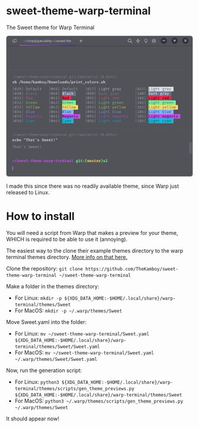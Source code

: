 # sweet-theme-warp-terminal

The Sweet theme for Warp Terminal

![screenshot](https://raw.githubusercontent.com/TheKamboy/sweet-theme-warp-terminal/master/assets/Screenshot_20240224_125151.png)

I made this since there was no readily available theme, since Warp just released to Linux.

# How to install

You will need a script from Warp that makes a preview for your theme, WHICH is required to be able to use it (annoying).

The easiest way to the clone their example themes directory to the warp terminal themes directory.
[More info on that here.](https://docs.warp.dev/appearance/custom-themes)

Clone the repository: `git clone https://github.com/TheKamboy/sweet-theme-warp-terminal ~/sweet-theme-warp-terminal`

Make a folder in the themes directory:

- For Linux: `mkdir -p ${XDG_DATA_HOME:-$HOME/.local/share}/warp-terminal/themes/Sweet`
- For MacOS: `mkdir -p ~/.warp/themes/Sweet`

Move Sweet.yaml into the folder:

- For Linux: `mv ~/sweet-theme-warp-terminal/Sweet.yaml ${XDG_DATA_HOME:-$HOME/.local/share}/warp-terminal/themes/Sweet/Sweet.yaml`
- For MacOS: `mv ~/sweet-theme-warp-terminal/Sweet.yaml ~/.warp/themes/Sweet/Sweet.yaml`

Now, run the generation script:

- For Linux: `python3 ${XDG_DATA_HOME:-$HOME/.local/share}/warp-terminal/themes/scripts/gen_theme_previews.py ${XDG_DATA_HOME:-$HOME/.local/share}/warp-terminal/themes/Sweet`
- For MacOS: `python3 ~/.warp/themes/scripts/gen_theme_previews.py ~/.warp/themes/Sweet`

It should appear now!
